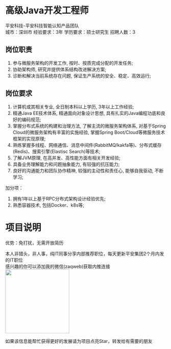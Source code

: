 # 高级Java开发工程师
平安科技-平安科技智能认知产品团队  
城市：深圳市 经验要求：3年 学历要求：硕士研究生  招聘人数：3

## 岗位职责
1. 参与微服务架构的开发工作, 按时、按质完成分配的开发任务;   
2. 协助架构师, 研究并提供体系结构改进解决方案;   
3. 诊断和解决当前系统存在问题, 保证生产系统的安全、稳定、高效运行;

## 岗位要求
1. 计算机或其相关专业, 全日制本科以上学历, 3年以上工作经验;   
2. 精通Java EE技术体系, 精通面向对象设计思想, 具有扎实的Java编程功底和良好的编码规范;   
3. 掌握分布式系统的构建和治理方法, 了解主流的微服务架构体系, 对基于Spring Cloud的微服务架构有丰富的实施经验, 掌握Spring Boot/Cloud等微服务技术框架的实现原理;   
4. 熟练掌握多线程、网络通信、消息中间件(RabbitMQ/kakfa等)、分布式缓存(Redis)、搜索引擎(Elastisc Search)等技术;   
5. 了解JVM原理, 在高并发、高性能方面有相关开发经验;   
6. 具备业务理解能力和问题抽象能力, 有较强的抗压能力;   
7. 良好的沟通能力和团队协作精神, 较强的主动性和责任心, 能够自我驱动, 不断学习;   
   
加分项：   
1. 拥有1年以上基于RPC分布式架构设计经验优先;   
2. 熟悉容器技术, 包括Docker、k8s等;

# 项目说明

优势：免打扰，无需开放简历

本人非猎头，非人事，纯IT同事分享内部推荐职位，每天更新平安集团2个月内发的IT职位  
感兴趣的你可以添加我的微信(zaqweb)获取内推连接  
<img src="https://github.com/zaqweb/PA-IT-JOBS/blob/master/WechatICode.jpeg"  height="200" width="200">

如果该信息能帮忙获得更好的发展请为项目点亮Star，转发给有需要的朋友




